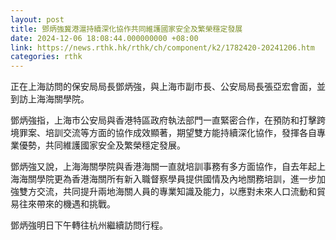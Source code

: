 ```yaml
---
layout: post
title: 鄧炳強冀港滬持續深化協作共同維護國家安全及繁榮穩定發展
date: 2024-12-06 18:08:44.000000000 +08:00
link: https://news.rthk.hk/rthk/ch/component/k2/1782420-20241206.htm
categories: rthk
---
```


正在上海訪問的保安局局長鄧炳強，與上海市副市長、公安局局長張亞宏會面，並到訪上海海關學院。

鄧炳強指，上海市公安局與香港特區政府執法部門一直緊密合作，在預防和打擊跨境罪案、培訓交流等方面的協作成效顯著，期望雙方能持續深化協作，發揮各自專業優勢，共同維護國家安全及繁榮穩定發展。

鄧炳強又說，上海海關學院與香港海關一直就培訓事務有多方面協作，自去年起上海海關學院更為香港海關所有新入職督察學員提供國情及內地關務培訓，進一步加強雙方交流，共同提升兩地海關人員的專業知識及能力，以應對未來人口流動和貿易往來帶來的機遇和挑戰。

鄧炳強明日下午轉往杭州繼續訪問行程。
